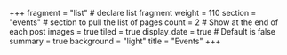 +++
fragment = "list" # declare list fragment
weight = 110
section = "events" # section to pull the list of pages
count = 2 # Show at the end of each post
images = true
tiled = true
display_date = true # Default is false
summary = true
background = "light"
title = "Events"
+++
